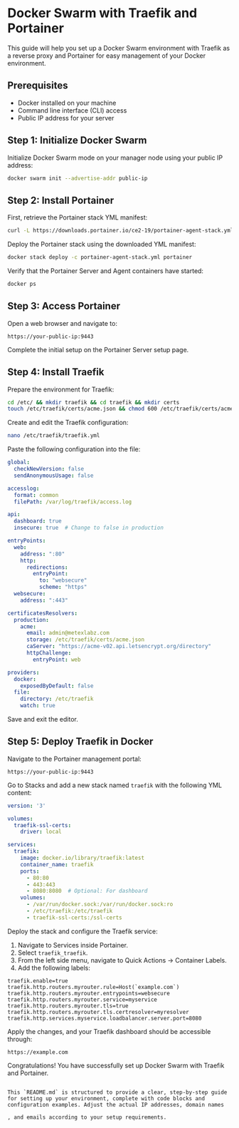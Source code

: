 # Docker Swarm with Traefik and Portainer

This guide will help you set up a Docker Swarm environment with Traefik as a reverse proxy and Portainer for easy management of your Docker environment.

## Prerequisites

- Docker installed on your machine
- Command line interface (CLI) access
- Public IP address for your server

## Step 1: Initialize Docker Swarm

Initialize Docker Swarm mode on your manager node using your public IP address:

```bash
docker swarm init --advertise-addr public-ip
```

## Step 2: Install Portainer

First, retrieve the Portainer stack YML manifest:

```bash
curl -L https://downloads.portainer.io/ce2-19/portainer-agent-stack.yml -o portainer-agent-stack.yml
```

Deploy the Portainer stack using the downloaded YML manifest:

```bash
docker stack deploy -c portainer-agent-stack.yml portainer
```

Verify that the Portainer Server and Agent containers have started:

```bash
docker ps
```

## Step 3: Access Portainer

Open a web browser and navigate to:

```
https://your-public-ip:9443
```

Complete the initial setup on the Portainer Server setup page.

## Step 4: Install Traefik

Prepare the environment for Traefik:

```bash
cd /etc/ && mkdir traefik && cd traefik && mkdir certs
touch /etc/traefik/certs/acme.json && chmod 600 /etc/traefik/certs/acme.json
```

Create and edit the Traefik configuration:

```bash
nano /etc/traefik/traefik.yml
```

Paste the following configuration into the file:

```yaml
global:
  checkNewVersion: false
  sendAnonymousUsage: false

accesslog:
  format: common
  filePath: /var/log/traefik/access.log

api:
  dashboard: true
  insecure: true  # Change to false in production

entryPoints:
  web:
    address: ":80"
    http:
      redirections:
        entryPoint:
          to: "websecure"
          scheme: "https"
  websecure:
    address: ":443"

certificatesResolvers:
  production:
    acme:
      email: admin@metexlabz.com
      storage: /etc/traefik/certs/acme.json
      caServer: "https://acme-v02.api.letsencrypt.org/directory"
      httpChallenge:
        entryPoint: web

providers:
  docker:
    exposedByDefault: false
  file:
    directory: /etc/traefik
    watch: true
```

Save and exit the editor.

## Step 5: Deploy Traefik in Docker

Navigate to the Portainer management portal:

```
https://your-public-ip:9443
```

Go to Stacks and add a new stack named `traefik` with the following YML content:

```yaml
version: '3'

volumes:
  traefik-ssl-certs:
    driver: local

services:
  traefik:
    image: docker.io/library/traefik:latest
    container_name: traefik
    ports:
      - 80:80
      - 443:443
      - 8080:8080  # Optional: For dashboard
    volumes:
      - /var/run/docker.sock:/var/run/docker.sock:ro
      - /etc/traefik:/etc/traefik
      - traefik-ssl-certs:/ssl-certs
```

Deploy the stack and configure the Traefik service:

1. Navigate to Services inside Portainer.
2. Select `traefik_traefik`.
3. From the left side menu, navigate to Quick Actions -> Container Labels.
4. Add the following labels:

```plaintext
traefik.enable=true
traefik.http.routers.myrouter.rule=Host(`example.com`)
traefik.http.routers.myrouter.entrypoints=websecure
traefik.http.routers.myrouter.service=myservice
traefik.http.routers.myrouter.tls=true
traefik.http.routers.myrouter.tls.certresolver=myresolver
traefik.http.services.myservice.loadbalancer.server.port=8080
```

Apply the changes, and your Traefik dashboard should be accessible through:

```
https://example.com
```

Congratulations! You have successfully set up Docker Swarm with Traefik and Portainer.
```

This `README.md` is structured to provide a clear, step-by-step guide for setting up your environment, complete with code blocks and configuration examples. Adjust the actual IP addresses, domain names

, and emails according to your setup requirements.
